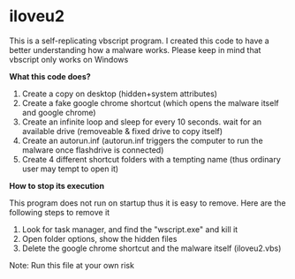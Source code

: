 # iloveu2
This is a self-replicating vbscript program. I created this code to have a better understanding how a malware works.
Please keep in mind that vbscript only works on Windows

<b>What this code does?</b>

1. Create a copy on desktop (hidden+system attributes)
2. Create a fake google chrome shortcut (which opens the malware itself and google chrome)
3. Create an infinite loop and sleep for every 10 seconds. wait for an available drive (removeable & fixed drive to copy itself)
4. Create an autorun.inf (autorun.inf triggers the computer to run the malware once flashdrive is connected)
5. Create 4 different shortcut folders with a tempting name (thus ordinary user may tempt to open it)
 
<b>How to stop its execution</b>

This program does not run on startup thus it is easy to remove. Here are the following steps to remove it

1. Look for task manager, and find the "wscript.exe" and kill it
2. Open folder options, show the hidden files
3. Delete the google chrome shortcut and the malware itself (iloveu2.vbs)

Note: Run this file at your own risk

